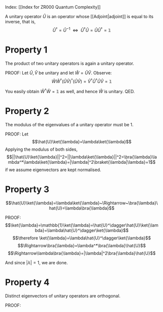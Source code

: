 Index: [[Index for ZR000 Quantum Complexity]]

A unitary operator $\hat{U}$ is an operator whose [[Adjoint|adjoint]] is equal to its inverse, that is,
$$\hat{U}^\dagger=\hat{U}^{-1}~~\Leftrightarrow~~\hat{U}^\dagger\hat{U}=\hat{U}\hat{U}^{\dagger}=\mathbb{1}$$

# Property 1
The product of two unitary operators is again a unitary operator.

PROOF: Let $\hat{U},\hat{V}$ be unitary and let $\hat{W}=\hat{U}\hat{V}$. Observe:
$$\hat{W}\hat{W}^{\dagger}(\hat{U}\hat{V})^\dagger(\hat{U}\hat{V})=\hat{V}^\dagger \hat{U}^\dagger \hat{U}\hat{V}=\mathbb{1}$$

You easily obtain $\hat{W}^{\dagger}\hat{W}=\mathbb{1}$ as well, and hence $\hat{W}$ is unitary. QED.

# Property 2
The modulus of the eigenvalues of a unitary operator must be $1$.

PROOF: Let $$\hat{U}\ket{\lambda}=\lambda\ket{\lambda}$$ Applying the modulus of both sides, $$||\hat{U}\ket{\lambda}||^2=||\lambda\ket{\lambda}||^2=\bra{\lambda}\lambda^*\lambda\ket{\lambda}=|\lambda|^2\braket{\lambda|\lambda}=1$$
if we assume eigenvectors are kept normalised.

# Property 3
$$\hat{U}\ket{\lambda}=\lambda\ket{\lambda}~\Rightarrow~\bra{\lambda}\hat{U}=\lambda\bra{\lambda}$$

PROOF: $$\ket{\lambda}=\mathbb{1}\ket{\lambda}=\hat{U}^\dagger\hat{U}\ket{\lambda}=\lambda\hat{U}^\dagger\ket{\lambda}$$
$$\therefore \ket{\lambda}=\lambda\hat{U}^\dagger\ket{\lambda}$$
$$\Rightarrow\bra{\lambda}=\lambda^*\bra{\lambda}\hat{U}$$
$$\Rightarrow\lambda\bra{\lambda}=|\lambda|^2\bra{\lambda}\hat{U}$$

And since $|\lambda|=1$, we are done.

# Property 4
Distinct eigenvectors of unitary operators are orthogonal.

PROOF: 
